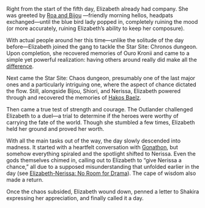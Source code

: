 Right from the start of the fifth day, Elizabeth already had company. She was greeted by [Roa and Bijou](https://www.youtube.com/live/9gL4We5utAk?t=490s)  —friendly morning hellos, headpats exchanged—until the blue bird lady popped in, completely ruining the mood (or more accurately, ruining Elizabeth’s ability to keep her composure).

With actual people around her this time—unlike the solitude of the day before—Elizabeth joined the gang to tackle the Star Site: Chronos dungeon. Upon completion, she recovered memories of Ouro Kronii and came to a simple yet powerful realization: having others around really did make all the [difference](https://www.youtube.com/live/9gL4We5utAk?t=6644s).

Next came the Star Site: Chaos dungeon, presumably one of the last major ones and a particularly intriguing one, where the aspect of chance dictated the flow. Still, alongside Bijou, Shiori, and Nerissa, Elizabeth powered through and recovered the memories of [Hakos Baelz](https://www.youtube.com/live/9gL4We5utAk?si=1zrJ9s4OAUQLt_pm&t=9740).

Then came a true test of strength and courage. The Outlander challenged Elizabeth to a duel—a trial to determine if the heroes were worthy of carrying the fate of the world. Though she stumbled a few times, Elizabeth held her ground and proved her worth.

With all the main tasks out of the way, the day slowly descended into madness. It started with a heartfelt conversation with [Gonathon](https://www.youtube.com/live/9gL4We5utAk?t=13255s), but somehow everything spiraled and the spotlight shifted to Nerissa. Even the gods themselves chimed in, calling out to Elizabeth to “give Nerissa a chance,” all due to a supposed misunderstanding that unfolded earlier in the day (see [Elizabeth-Nerissa: No Room for Drama](#edge:liz-nerissa)). The cape of wisdom also made a return.

Once the chaos subsided, Elizabeth wound down, penned a letter to Shakira expressing her appreciation, and finally called it a day.